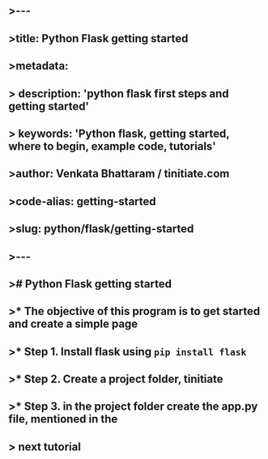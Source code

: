 ## >---
## >title: Python Flask getting started
## >metadata:
## >    description: 'python flask first steps and getting started'
## >    keywords: 'Python flask, getting started, where to begin, example code, tutorials'
## >author: Venkata Bhattaram / tinitiate.com
## >code-alias: getting-started
## >slug: python/flask/getting-started
## >---

## ># Python Flask getting started
## >* The objective of this program is to get started and create a simple page 
## >* Step 1. Install flask using `pip install flask`
## >* Step 2. Create a project folder, tinitiate
## >* Step 3. in the project folder create the app.py file, mentioned in the 
## >  next tutorial
